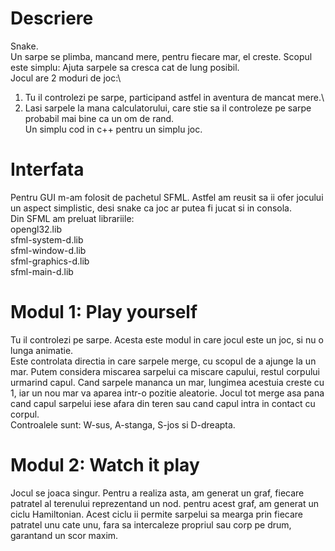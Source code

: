 # Descriere
Snake.\
Un sarpe se plimba, mancand mere, pentru fiecare mar, el creste. Scopul este simplu: Ajuta sarpele sa cresca cat de lung posibil.\
Jocul are 2 moduri de joc:\
1. Tu il controlezi pe sarpe, participand astfel in aventura de mancat mere.\
2. Lasi sarpele la mana calculatorului, care stie sa il controleze pe sarpe probabil mai bine ca un om de rand.\
Un simplu cod in c++ pentru un simplu joc.

# Interfata
Pentru GUI m-am folosit de pachetul SFML. Astfel am reusit sa ii ofer jocului un aspect simplistic, desi snake ca joc ar putea fi jucat si in consola.\
Din SFML am preluat librariile:\
opengl32.lib\
sfml-system-d.lib\
sfml-window-d.lib\
sfml-graphics-d.lib\
sfml-main-d.lib

# Modul 1: Play yourself
Tu il controlezi pe sarpe. Acesta este modul in care jocul este un joc, si nu o lunga animatie.\
Este controlata directia in care sarpele merge, cu scopul de a ajunge la un mar. Putem considera miscarea sarpelui ca miscare capului, restul corpului urmarind capul. Cand sarpele mananca un mar, lungimea acestuia creste cu 1, iar un nou mar va aparea intr-o pozitie aleatorie.
Jocul tot merge asa pana cand capul sarpelui iese afara din teren sau cand capul intra in contact cu corpul.\
Controalele sunt: W-sus, A-stanga, S-jos si D-dreapta.

# Modul 2: Watch it play
Jocul se joaca singur. Pentru a realiza asta, am generat un graf, fiecare patratel al terenului reprezentand un nod. pentru acest graf, am generat un ciclu Hamiltonian.
Acest ciclu ii permite sarpelui sa mearga prin fiecare patratel unu cate unu, fara sa intercaleze propriul sau corp pe drum, garantand un scor maxim.



